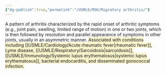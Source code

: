 ```yaml
---
{"dg-publish":true,"permalink":"/USMLE/MSK/Migratory arthritis/"}
---
```


A pattern of arthritis characterized by the rapid onset of arthritic symptoms (e.g., joint pain, swelling, limited range of motion) in one or two joints, which is then followed by resolution and parallel appearance of symptoms in other joints, usually in an asymmetric manner. <span style="background:rgba(240, 200, 0, 0.2)">Associated with conditions including [[USMLE/Cardiology/Acute rheumatic fever\|rheumatic fever]], Lyme disease, [[USMLE/Respiratory/Sarcoidosis\|sarcoidosis]], [[USMLE/Immunology/Systemic lupus erythematosus\|systemic lupus erythematosus]], bacterial endocarditis, and disseminated gonococcal infection.</span>

